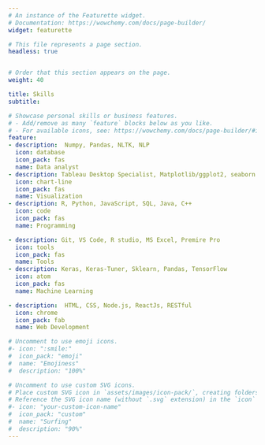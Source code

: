 ```yaml
---
# An instance of the Featurette widget.
# Documentation: https://wowchemy.com/docs/page-builder/
widget: featurette

# This file represents a page section.
headless: true


# Order that this section appears on the page.
weight: 40

title: Skills
subtitle:

# Showcase personal skills or business features.
# - Add/remove as many `feature` blocks below as you like.
# - For available icons, see: https://wowchemy.com/docs/page-builder/#icons
feature:
- description:  Numpy, Pandas, NLTK, NLP
  icon: database
  icon_pack: fas
  name: Data analyst
- description: Tableau Desktop Specialist, Matplotlib/ggplot2, seaborn
  icon: chart-line
  icon_pack: fas
  name: Visualization
- description: R, Python, JavaScript, SQL, Java, C++
  icon: code
  icon_pack: fas
  name: Programming

- description: Git, VS Code, R studio, MS Excel, Premire Pro
  icon: tools
  icon_pack: fas
  name: Tools
- description: Keras, Keras-Tuner, Sklearn, Pandas, TensorFlow
  icon: atom
  icon_pack: fas
  name: Machine Learning

- description:  HTML, CSS, Node.js, ReactJs, RESTful
  icon: chrome
  icon_pack: fab
  name: Web Development

# Uncomment to use emoji icons.
#- icon: ":smile:"
#  icon_pack: "emoji"
#  name: "Emojiness"
#  description: "100%"  

# Uncomment to use custom SVG icons.
# Place custom SVG icon in `assets/images/icon-pack/`, creating folders if necessary.
# Reference the SVG icon name (without `.svg` extension) in the `icon` field.
#- icon: "your-custom-icon-name"
#  icon_pack: "custom"
#  name: "Surfing"
#  description: "90%"
---
```

